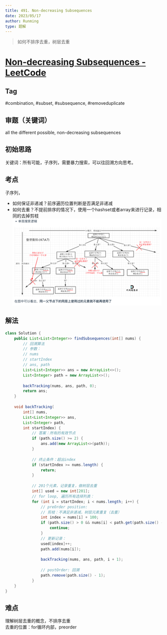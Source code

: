 ```yaml
---
title: 491. Non-decreasing Subsequences
date: 2023/05/17
author: Runming
type: 题解
---
```


> 如何不排序去重，树层去重
# [Non-decreasing Subsequences - LeetCode](https://leetcode.com/problems/non-decreasing-subsequences/description/)
## Tag
#combination, #subset, #subsequence, #removeduplicate

## 审题（关键词） 
 all the different possible, non-decreasing subsequences

## 初始思路  
 关键词：所有可能，子序列，需要暴力搜索，可以往回溯方向思考。
 
 
## 考点 
子序列，  
- 如何保证非递减？前序遍历位置判断是否满足非递减 
- 如何去重？不提前排序的情况下，使用一个hashset或者array来进行记录，相同的去掉剪枝  
![](./attachment/2023-05-17-00-53-09.png)

## 解法  
```java
class Solution {
    public List<List<Integer>> findSubsequences(int[] nums) {
        // 回溯算法
        // 参数：
        // nums
        // startIndex
        // ans, path
        List<List<Integer>> ans = new ArrayList<>();
        List<Integer> path = new ArrayList<>();
        
        backTracking(nums, ans, path, 0);
        return ans;
    }

    void backTracking(  
        int[] nums, 
        List<List<Integer>> ans,
        List<Integer> path, 
        int startIndex) {
            // 答案：所有的有效节点
            if (path.size() >= 2) {
                ans.add(new ArrayList<>(path));
            }

            // 终止条件：超出index
            if (startIndex >= nums.length) {
                return; 
            }

            // 201个元素，记录重复，做树层去重
            int[] used = new int[201]; 
            // for loop, 遍历所有选择列表：
            for (int i = startIndex; i < nums.length; i++) {
                // preOrder position:
                // 剪枝：不满足非递减，树层元素重复（去重）
                int index = nums[i] + 100;
                if (path.size() > 0 && nums[i] < path.get(path.size() - 1) || used[index] >= 1) {
                    continue;
                }
                // 更新记录：
                used[index]++;
                path.add(nums[i]);

                backTracking(nums, ans, path, i + 1);

                // postOrder: 回溯
                path.remove(path.size() - 1);
            }
    }
}
```

## 难点
理解树层去重的概念，不排序去重  
去重的位置：for循环内部，preorder  
